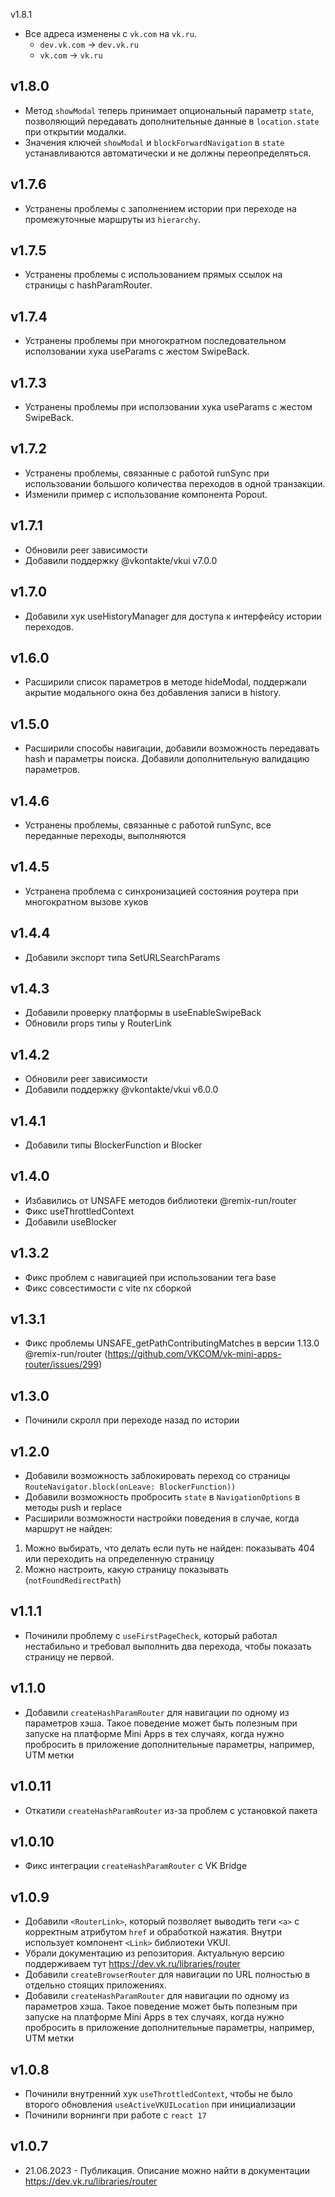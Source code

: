 v1.8.1

- Все адреса изменены с `vk.com` на `vk.ru`.
  - `dev.vk.com` → `dev.vk.ru`
  - `vk.com` → `vk.ru`

v1.8.0
-
- Метод `showModal` теперь принимает опциональный параметр `state`, позволяющий передавать дополнительные данные в `location.state` при открытии модалки.
- Значения ключей `showModal` и `blockForwardNavigation` в `state` устанавливаются автоматически и не должны переопределяться.

v1.7.6
-
- Устранены проблемы с заполнением истории при переходе на промежуточные маршруты из `hierarchy`.

v1.7.5
-
- Устранены проблемы c использованием прямых ссылок на страницы с hashParamRouter.

v1.7.4
-
- Устранены проблемы при многократном последовательном исползовании хука useParams c жестом SwipeBack.

v1.7.3
-
- Устранены проблемы при исползовании хука useParams c жестом SwipeBack.

v1.7.2
-
- Устранены проблемы, связанные с работой runSync при использовании большого количества переходов в одной транзакции.
- Изменили пример с использование компонента Popout.

v1.7.1
-
- Обновили peer зависимости
- Добавили поддержку @vkontakte/vkui v7.0.0

v1.7.0
-
- Добавили хук useHistoryManager для доступа к интерфейсу истории переходов.

v1.6.0
-
- Расширили список параметров в методе hideModal, поддержали акрытие модального окна без добавления записи в history.

v1.5.0
-
- Расширили способы навигации, добавили возможность передавать hash и параметры поиска. Добавили дополнительную валидацию параметров.

v1.4.6
-
- Устранены проблемы, связанные с работой runSync, все переданные переходы, выполняются

v1.4.5
-
- Устранена проблема с синхронизацией состояния роутера при многократном вызове хуков

v1.4.4
-
- Добавили экспорт типа SetURLSearchParams

v1.4.3
-
- Добавили проверку платформы в useEnableSwipeBack
- Обновили props типы у RouterLink

v1.4.2
-
- Обновили peer зависимости
- Добавили поддержку @vkontakte/vkui v6.0.0

v1.4.1
-
- Добавили типы BlockerFunction и Blocker

v1.4.0
-
- Избавились от UNSAFE методов библиотеки @remix-run/router
- Фикс useThrottledContext
- Добавили useBlocker

v1.3.2
-
- Фикс проблем с навигацией при использовании тега base
- Фикс совсестимости с vite nx сборкой

v1.3.1
-
- Фикс проблемы UNSAFE_getPathContributingMatches в версии 1.13.0 @remix-run/router (https://github.com/VKCOM/vk-mini-apps-router/issues/299)

v1.3.0
-
- Починили скролл при переходе назад по истории

v1.2.0
-
- Добавили возможность заблокировать переход со страницы `RouteNavigator.block(onLeave: BlockerFunction))`
- Добавили возможность пробросить `state` в `NavigationOptions` в методы push и replace
- Расширили возможности настройки поведения в случае, когда маршрут не найден:
1. Можно выбирать, что делать если путь не найден: показывать 404 или переходить на определенную страницу
2. Можно настроить, какую страницу показывать (`notFoundRedirectPath`)

v1.1.1
-
- Починили проблему с `useFirstPageCheck`, который работал нестабильно 
  и требовал выполнить два перехода, чтобы показать страницу не первой.

v1.1.0
-
- Добавили `createHashParamRouter` для навигации по одному из параметров хэша.
  Такое поведение может быть полезным при запуске на платформе Mini Apps
  в тех случаях, когда нужно пробросить в приложение дополнительные параметры,
  например, UTM метки

v1.0.11
-
- Откатили `createHashParamRouter` из-за проблем с установкой пакета

v1.0.10
-
- Фикс интеграции `createHashParamRouter` с VK Bridge

v1.0.9
-
- Добавили `<RouterLink>`, который позволяет выводить теги `<a>`
с корректным атрибутом `href` и обработкой нажатия.
Внутри использует компонент `<Link>` библиотеки VKUI.
- Убрали документацию из репозитория. Актуальную версию поддерживаем тут https://dev.vk.ru/libraries/router
- Добавили `createBrowserRouter` для навигации
по URL полностью в отдельно стоящих приложениях.
- Добавили `createHashParamRouter` для навигации по одному из параметров хэша.
Такое поведение может быть полезным при запуске на платформе Mini Apps
в тех случаях, когда нужно пробросить в приложение дополнительные параметры,
например, UTM метки

v1.0.8
- 
- Починили внутренний хук `useThrottledContext`, чтобы не было
второго обновления `useActiveVKUILocation` при инициализации
- Починили ворнинги при работе с `react 17`

v1.0.7
- 
- 21.06.2023 - Публикация. Описание можно найти в документации https://dev.vk.ru/libraries/router
